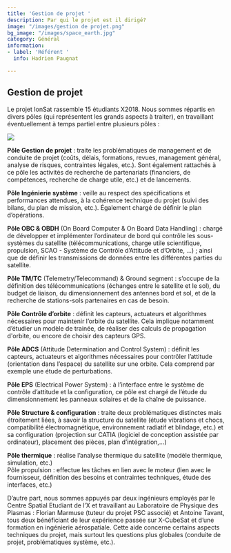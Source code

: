 ```yaml
---
title: 'Gestion de projet '
description: Par qui le projet est il dirigé?
image: "/images/gestion de projet.png"
bg_image: "/images/space_earth.jpg"
category: Général
information:
- label: 'Référent '
  info: Hadrien Paugnat

---
```

## Gestion de projet

Le projet IonSat rassemble 15 étudiants X2018. Nous sommes répartis en divers pôles (qui représentent les grands aspects à traiter), en travaillant éventuellement à temps partiel entre plusieurs pôles :

![](/images/organisation.png)

**Pôle Gestion de projet** : traite les problématiques de management et de conduite de projet (coûts, délais, formations, revues, management général, analyse de risques, contraintes légales, etc.). Sont également rattachés à ce pôle les activités de recherche de partenariats (financiers, de compétences, recherche de charge utile, etc.) et de lancements.

**Pôle Ingénierie système** : veille au respect des spécifications et performances attendues, à la cohérence technique du projet (suivi des bilans, du plan de mission, etc.). Également chargé de définir le plan d’opérations.

**Pôle OBC & OBDH** (On Board Computer & On Board Data Handling) : chargé de développer et implémenter l’ordinateur de bord qui contrôle les sous-systèmes du satellite (télécommunications, charge utile scientifique, propulsion, SCAO - Système de Contrôle d’Attitude et d’Orbite, ...) ; ainsi que de définir les transmissions de données entre les différentes parties du satellite.

**Pôle TM/TC** (Telemetry/Telecommand) & Ground segment : s’occupe de la définition des télécommunications (échanges entre le satellite et le sol), du budget de liaison, du dimensionnement des antennes bord et sol, et de la recherche de stations-sols partenaires en cas de besoin.

**Pôle Contrôle d’orbite** : définit les capteurs, actuateurs et algorithmes nécessaires pour maintenir l’orbite du satellite. Cela implique notamment d’étudier un modèle de trainée, de réaliser des calculs de propagation d'orbite, ou encore de choisir des capteurs GPS.

**Pôle ADCS** (Attitude Determination and Control System) : définit les capteurs, actuateurs et algorithmes nécessaires pour contrôler l’attitude (orientation dans l’espace) du satellite sur une orbite. Cela comprend par exemple une étude de perturbations.

**Pôle EPS** (Electrical Power System) : à l’interface entre le système de contrôle d’attitude et la configuration, ce pôle est chargé de l’étude du dimensionnement les panneaux solaires et de la chaîne de puissance.

**Pôle Structure & configuration** : traite deux problématiques distinctes mais étroitement liées, à savoir la structure du satellite (étude vibrations et chocs, compatibilité électromagnétique, environnement radiatif et blindage, etc.) et sa configuration (projection sur CATIA (logiciel de conception assistée par ordinateur), placement des pièces, plan d’intégration,...)

**Pôle thermique** : réalise l’analyse thermique du satellite (modèle thermique, simulation, etc.)  
Pôle propulsion : effectue les tâches en lien avec le moteur (lien avec le fournisseur, définition des besoins et contraintes techniques, étude des interfaces, etc.)

D’autre part, nous sommes appuyés par deux ingénieurs employés par le Centre Spatial Etudiant de l’X et travaillant au Laboratoire de Physique des Plasmas : Florian Marmuse (tuteur du projet PSC associé) et Antoine Tavant, tous deux bénéficiant de leur expérience passée sur X-CubeSat et d’une formation en ingénierie aérospatiale. Cette aide concerne certains aspects techniques du projet, mais surtout les questions plus globales (conduite de projet, problématiques système, etc.).